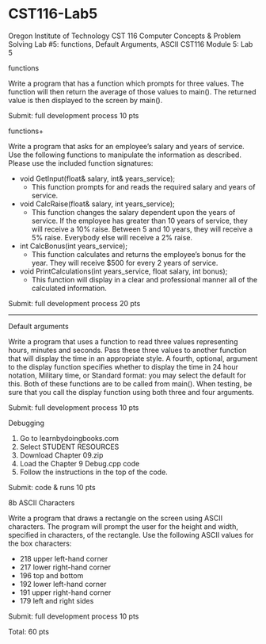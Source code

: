 # CST116-Lab5
Oregon Institute of Technology
CST 116 Computer Concepts & Problem Solving
Lab #5: functions, Default Arguments, ASCII
CST116
Module 5: Lab 5


functions


Write a program that has a function which prompts for three values.
The function will then return the average of those values to main().
The returned value is then displayed to the screen by main().


Submit: full development process
10 pts


functions+


Write a program that asks for an employee’s salary and years of service.
Use the following functions to manipulate the information as described.
Please use the included function signatures:
* void GetInput(float& salary, int& years_service);
   * This function prompts for and reads the required salary and years of service.
* void CalcRaise(float& salary, int years_service);
   * This function changes the salary dependent upon the years of service. If the employee has greater than 10 years of service, they will receive a 10% raise. Between 5 and 10 years, they will receive a 5% raise. Everybody else will receive a 2% raise.
* int CalcBonus(int years_service);
   * This function calculates and returns the employee’s bonus for the year. They will receive $500 for every 2 years of service.
* void PrintCalculations(int years_service, float salary, int bonus);
   * This function will display in a clear and professional manner all of the calculated information.


Submit: full development process
20 pts


________________


Default arguments


Write a program that uses a function to read three values representing hours, minutes and seconds.
Pass these three values to another function that will display the time in an appropriate style.
A fourth, optional, argument to the display function specifies whether to display the time in 24 hour notation, Military time, or Standard format: you may select the default for this.
Both of these functions are to be called from main().
When testing, be sure that you call the display function using both three and four arguments.


Submit: full development process
10 pts


Debugging


1. Go to learnbydoingbooks.com
2. Select STUDENT RESOURCES
3. Download Chapter 09.zip
4. Load the Chapter 9 Debug.cpp code
5. Follow the instructions in the top of the code.


Submit: code & runs
10 pts


8b ASCII Characters


Write a program that draws a rectangle on the screen using ASCII characters.
The program will prompt the user for the height and width, specified in characters, of the rectangle.
Use the following ASCII values for the box characters:
* 218 upper left-hand corner   
* 217 lower right-hand corner   
* 196 top and bottom   
* 192 lower left-hand corner   
* 191 upper right-hand corner   
* 179 left and right sides   


Submit: full development process
10 pts


Total: 60 pts
